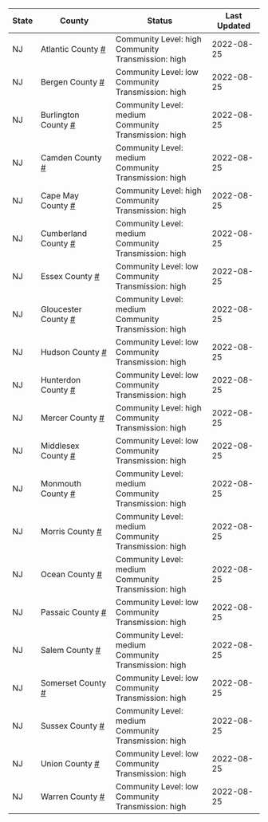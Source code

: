 State | County | Status | Last Updated
--- | --- | --- | --- 
NJ | Atlantic County <a href="#atlantic_county">#</a> | <a name="atlantic_county"></a>Community Level: high<br/>Community Transmission: high | 2022-08-25
NJ | Bergen County <a href="#bergen_county">#</a> | <a name="bergen_county"></a>Community Level: low<br/>Community Transmission: high | 2022-08-25
NJ | Burlington County <a href="#burlington_county">#</a> | <a name="burlington_county"></a>Community Level: medium<br/>Community Transmission: high | 2022-08-25
NJ | Camden County <a href="#camden_county">#</a> | <a name="camden_county"></a>Community Level: medium<br/>Community Transmission: high | 2022-08-25
NJ | Cape May County <a href="#cape_may_county">#</a> | <a name="cape_may_county"></a>Community Level: high<br/>Community Transmission: high | 2022-08-25
NJ | Cumberland County <a href="#cumberland_county">#</a> | <a name="cumberland_county"></a>Community Level: medium<br/>Community Transmission: high | 2022-08-25
NJ | Essex County <a href="#essex_county">#</a> | <a name="essex_county"></a>Community Level: low<br/>Community Transmission: high | 2022-08-25
NJ | Gloucester County <a href="#gloucester_county">#</a> | <a name="gloucester_county"></a>Community Level: medium<br/>Community Transmission: high | 2022-08-25
NJ | Hudson County <a href="#hudson_county">#</a> | <a name="hudson_county"></a>Community Level: low<br/>Community Transmission: high | 2022-08-25
NJ | Hunterdon County <a href="#hunterdon_county">#</a> | <a name="hunterdon_county"></a>Community Level: low<br/>Community Transmission: high | 2022-08-25
NJ | Mercer County <a href="#mercer_county">#</a> | <a name="mercer_county"></a>Community Level: high<br/>Community Transmission: high | 2022-08-25
NJ | Middlesex County <a href="#middlesex_county">#</a> | <a name="middlesex_county"></a>Community Level: low<br/>Community Transmission: high | 2022-08-25
NJ | Monmouth County <a href="#monmouth_county">#</a> | <a name="monmouth_county"></a>Community Level: medium<br/>Community Transmission: high | 2022-08-25
NJ | Morris County <a href="#morris_county">#</a> | <a name="morris_county"></a>Community Level: medium<br/>Community Transmission: high | 2022-08-25
NJ | Ocean County <a href="#ocean_county">#</a> | <a name="ocean_county"></a>Community Level: medium<br/>Community Transmission: high | 2022-08-25
NJ | Passaic County <a href="#passaic_county">#</a> | <a name="passaic_county"></a>Community Level: low<br/>Community Transmission: high | 2022-08-25
NJ | Salem County <a href="#salem_county">#</a> | <a name="salem_county"></a>Community Level: medium<br/>Community Transmission: high | 2022-08-25
NJ | Somerset County <a href="#somerset_county">#</a> | <a name="somerset_county"></a>Community Level: low<br/>Community Transmission: high | 2022-08-25
NJ | Sussex County <a href="#sussex_county">#</a> | <a name="sussex_county"></a>Community Level: medium<br/>Community Transmission: high | 2022-08-25
NJ | Union County <a href="#union_county">#</a> | <a name="union_county"></a>Community Level: low<br/>Community Transmission: high | 2022-08-25
NJ | Warren County <a href="#warren_county">#</a> | <a name="warren_county"></a>Community Level: low<br/>Community Transmission: high | 2022-08-25
